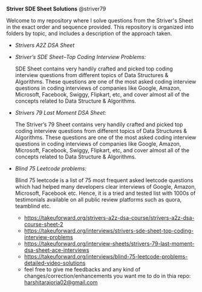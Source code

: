 **Striver SDE Sheet Solutions**
@striver79

Welcome to my repository where I solve questions from the Striver's Sheet in the exact order and sequence provided. This repository is organized into folders by topic, and includes a description of the approach taken.


* *Strivers A2Z DSA Sheet*
* *Striver’s SDE Sheet–Top Coding Interview Problems:*

  SDE Sheet contains very handily crafted and picked top coding interview questions from different topics of Data Structures & Algorithms. These questions are one of the most asked coding 
  interview 
  questions in coding interviews of companies like Google, Amazon, Microsoft, Facebook, Swiggy, Flipkart, etc, and cover almost all of the concepts related to Data Structure & Algorithms.

* *Strivers 79 Last Moment DSA Sheet:*
  
  The Striver’s 79 Sheet contains very handily crafted and picked top coding interview questions from different topics of Data Structures & Algorithms. These questions are one of the most asked 
  coding interview questions in coding interviews of companies like Google, Amazon, Microsoft, Facebook, Swiggy, Flipkart, etc, and cover almost all of the concepts related to Data Structure & 
  Algorithms.
  
* *Blind 75 Leetcode problems:*
  
  Blind 75 leetcode is a list of 75 most frequent asked leetcode questions which had helped many developers clear interviews of Google, Amazon, Microsoft, Facebook etc. Hence, it is a tried and 
  tested list with 1000s of testimonials available on all public review platforms such as quora, teamblind etc.
  
  



  * https://takeuforward.org/strivers-a2z-dsa-course/strivers-a2z-dsa-course-sheet-2
  * https://takeuforward.org/interviews/strivers-sde-sheet-top-coding-interview-problems
  * https://takeuforward.org/interview-sheets/strivers-79-last-moment-dsa-sheet-ace-interviews
  * https://takeuforward.org/interviews/blind-75-leetcode-problems-detailed-video-solutions
  * feel free to give me feedbacks and any kind of changes/correction/enhancements you want me to do in thia repo: harshitarajoria02@gmail.com
 


  



